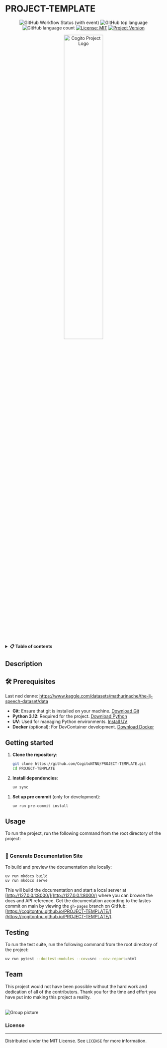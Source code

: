 <!-- TODO: CHANGE ALL INSTANCES OF "PROJECT-TEMPLATE" IN ENTIRE PROJECT TO YOUR PROJECT TITLE-->

# PROJECT-TEMPLATE

<div align="center">

![GitHub Workflow Status (with event)](https://img.shields.io/github/actions/workflow/status/CogitoNTNU/PROJECT-TEMPLATE/ci.yml)
![GitHub top language](https://img.shields.io/github/languages/top/CogitoNTNU/PROJECT-TEMPLATE)
![GitHub language count](https://img.shields.io/github/languages/count/CogitoNTNU/PROJECT-TEMPLATE)
[![License: MIT](https://img.shields.io/badge/License-MIT-yellow.svg)](https://opensource.org/licenses/MIT)
[![Project Version](https://img.shields.io/badge/version-0.0.1-blue)](https://img.shields.io/badge/version-0.0.1-blue)

<img src="docs/images/project-logo.webp" width="50%" alt="Cogito Project Logo" style="display: block; margin-left: auto; margin-right: auto;">
</div>

<details> 
<summary><b>📋 Table of contents </b></summary>

- [PROJECT-TEMPLATE](#PROJECT-TEMPLATE)
  - [Description](#description)
  - [🛠️ Prerequisites](#%EF%B8%8F-prerequisites)
  - [Getting started](#getting-started)
  - [Usage](#usage)
    - [📖 Generate Documentation Site](#-generate-documentation-site)
  - [Testing](#testing)
  - [Team](#team)
    - [License](#license)

</details>

## Description

<!-- TODO: Provide a brief overview of what this project does and its key features. Please add pictures or videos of the application -->



## 🛠️ Prerequisites
Last ned denne:
https://www.kaggle.com/datasets/mathurinache/the-lj-speech-dataset/data
<!-- TODO: In this section you put what is needed for the program to run.
For example: OS version, programs, libraries, etc.  

-->

- **Git**: Ensure that git is installed on your machine. [Download Git](https://git-scm.com/downloads)
- **Python 3.12**: Required for the project. [Download Python](https://www.python.org/downloads/)
- **UV**: Used for managing Python environments. [Install UV](https://docs.astral.sh/uv/getting-started/installation/)
- **Docker** (optional): For DevContainer development. [Download Docker](https://www.docker.com/products/docker-desktop)

## Getting started

<!-- TODO: In this Section you describe how to install this project in its intended environment.(i.e. how to get it to run)  
-->

1. **Clone the repository**:

   ```sh
   git clone https://github.com/CogitoNTNU/PROJECT-TEMPLATE.git
   cd PROJECT-TEMPLATE
   ```

1. **Install dependencies**:

   ```sh
   uv sync
   ```

<!--
1. **Configure environment variables**:
    This project uses environment variables for configuration. Copy the example environment file to create your own:
    ```sh
    cp .env.example .env
    ```
    Then edit the `.env` file to include your specific configuration settings.
-->

1. **Set up pre commit** (only for development):
   ```sh
   uv run pre-commit install
   ```

## Usage

To run the project, run the following command from the root directory of the project:

```bash

```

<!-- TODO: Instructions on how to run the project and use its features. -->

### 📖 Generate Documentation Site

To build and preview the documentation site locally:

```bash
uv run mkdocs build
uv run mkdocs serve
```

This will build the documentation and start a local server at [http://127.0.0.1:8000/](http://127.0.0.1:8000/) where you can browse the docs and API reference. Get the documentation according to the lastes commit on main by viewing the `gh-pages` branch on GitHub: [https://cogitontnu.github.io/PROJECT-TEMPLATE/](https://cogitontnu.github.io/PROJECT-TEMPLATE/).

## Testing

To run the test suite, run the following command from the root directory of the project:

```bash
uv run pytest --doctest-modules --cov=src --cov-report=html
```

## Team

This project would not have been possible without the hard work and dedication of all of the contributors. Thank you for the time and effort you have put into making this project a reality.

<table align="center">
    <tr>
        <!--
        <td align="center">
            <a href="https://github.com/NAME_OF_MEMBER">
              <img src="https://github.com/NAME_OF_MEMBER.png?size=100" width="100px;" alt="NAME OF MEMBER"/><br />
              <sub><b>NAME OF MEMBER</b></sub>
            </a>
        </td>
        -->
    </tr>
</table>

![Group picture](docs/img/team.png)

### License

______________________________________________________________________

Distributed under the MIT License. See `LICENSE` for more information.
